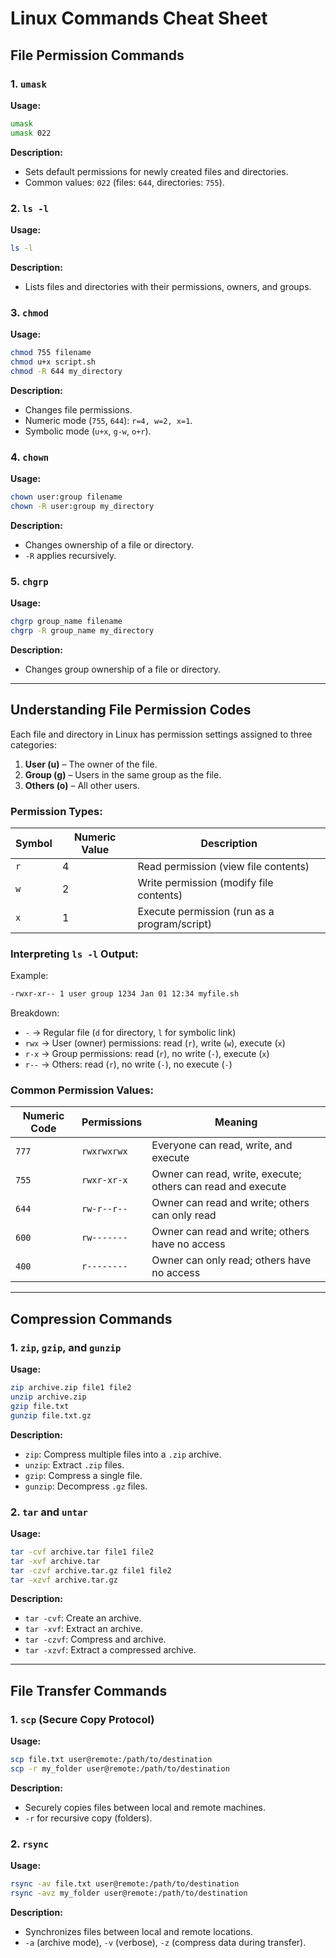 # Linux Commands Cheat Sheet

## File Permission Commands

### 1. `umask`
**Usage:**
```sh
umask
umask 022
```
**Description:**
- Sets default permissions for newly created files and directories.
- Common values: `022` (files: `644`, directories: `755`).

### 2. `ls -l`
**Usage:**
```sh
ls -l
```
**Description:**
- Lists files and directories with their permissions, owners, and groups.

### 3. `chmod`
**Usage:**
```sh
chmod 755 filename
chmod u+x script.sh
chmod -R 644 my_directory
```
**Description:**
- Changes file permissions.
- Numeric mode (`755`, `644`): `r=4, w=2, x=1`.
- Symbolic mode (`u+x`, `g-w`, `o+r`).

### 4. `chown`
**Usage:**
```sh
chown user:group filename
chown -R user:group my_directory
```
**Description:**
- Changes ownership of a file or directory.
- `-R` applies recursively.

### 5. `chgrp`
**Usage:**
```sh
chgrp group_name filename
chgrp -R group_name my_directory
```
**Description:**
- Changes group ownership of a file or directory.

---
## Understanding File Permission Codes

Each file and directory in Linux has permission settings assigned to three categories:
1. **User (u)** – The owner of the file.
2. **Group (g)** – Users in the same group as the file.
3. **Others (o)** – All other users.

### Permission Types:
| Symbol | Numeric Value | Description |
|--------|--------------|-------------|
| `r`    | 4            | Read permission (view file contents) |
| `w`    | 2            | Write permission (modify file contents) |
| `x`    | 1            | Execute permission (run as a program/script) |

### Interpreting `ls -l` Output:
Example:
```sh
-rwxr-xr-- 1 user group 1234 Jan 01 12:34 myfile.sh
```
Breakdown:
- `-` → Regular file (`d` for directory, `l` for symbolic link)
- `rwx` → User (owner) permissions: read (`r`), write (`w`), execute (`x`)
- `r-x` → Group permissions: read (`r`), no write (`-`), execute (`x`)
- `r--` → Others: read (`r`), no write (`-`), no execute (`-`)

### Common Permission Values:
| Numeric Code | Permissions | Meaning |
|-------------|------------|---------|
| `777`       | `rwxrwxrwx` | Everyone can read, write, and execute |
| `755`       | `rwxr-xr-x` | Owner can read, write, execute; others can read and execute |
| `644`       | `rw-r--r--` | Owner can read and write; others can only read |
| `600`       | `rw-------` | Owner can read and write; others have no access |
| `400`       | `r--------` | Owner can only read; others have no access |

---
## Compression Commands

### 1. `zip`, `gzip`, and `gunzip`
**Usage:**
```sh
zip archive.zip file1 file2
unzip archive.zip
gzip file.txt
gunzip file.txt.gz
```
**Description:**
- `zip`: Compress multiple files into a `.zip` archive.
- `unzip`: Extract `.zip` files.
- `gzip`: Compress a single file.
- `gunzip`: Decompress `.gz` files.

### 2. `tar` and `untar`
**Usage:**
```sh
tar -cvf archive.tar file1 file2
tar -xvf archive.tar
tar -czvf archive.tar.gz file1 file2
tar -xzvf archive.tar.gz
```
**Description:**
- `tar -cvf`: Create an archive.
- `tar -xvf`: Extract an archive.
- `tar -czvf`: Compress and archive.
- `tar -xzvf`: Extract a compressed archive.

---
## File Transfer Commands

### 1. `scp` (Secure Copy Protocol)
**Usage:**
```sh
scp file.txt user@remote:/path/to/destination
scp -r my_folder user@remote:/path/to/destination
```
**Description:**
- Securely copies files between local and remote machines.
- `-r` for recursive copy (folders).

### 2. `rsync`
**Usage:**
```sh
rsync -av file.txt user@remote:/path/to/destination
rsync -avz my_folder user@remote:/path/to/destination
```
**Description:**
- Synchronizes files between local and remote locations.
- `-a` (archive mode), `-v` (verbose), `-z` (compress data during transfer).
